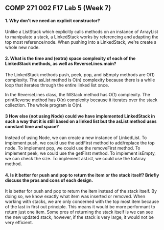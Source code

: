 
##  COMP 271 002 F17 Lab 5 (Week 7)

#### 1. Why don't we need an explicit constructor?

Unlike a ListStack which explicitly calls methods on an instance of ArrayList to manipulate a stack, a LinkedStack works by referencing and adapting the top most reference/node. When pushing into a LinkedStack, we're create a whole new node.

#### 2. What is the time and (extra) space complexity of each of the LinkedStack methods, as well as ReverseLines.main?

The LinkedStack methods push, peek, pop, and isEmpty methods are O(1) complexity. The asList method is O(n) complexity because there is a while loop that iterates through the entire linked list once.

In the ReverseLines class, the fillStack method has O(1) complexity. The printReverse method has O(n) complexity because it iterates over the stack collection. The whole program is O(n).

#### 3 How else (not using Node) could we have implemented LinkedStack in such a way that it is still based on a linked list but the asList method uses constant time and space?

Instead of using Node, we can create a new instance of LinkedList. To implement push, we could use the addFirst method to add/replace the top node. To implement pop, we could use the removeFirst method. To implement peek, we could use the getFirst method. To implement isEmpty, we can check the size. To implement asList, we could use the toArray method. 

#### 4. Is it better for push and pop to return the item or the stack itself? Briefly discuss the pros and cons of each design.

It is better for push and pop to return the item instead of the stack itself. By doing so, we know exactly what item was inserted or removed. When working with stacks, we are only concerned with the top most item because of the last in first out principle. This means it would be more performant to return just one item. Some pros of returning the stack itself is we can see the new updated stack, however, if the stack is very large, it would not be very efficient.

